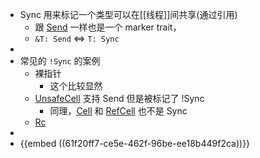 - Sync 用来标记一个类型可以在[[线程]]间共享(通过引用)
	- 跟 [Send]([[Rust/std/Send]]) 一样也是一个 marker trait，
	- `&T: Send` <=> `T: Sync`
-
- 常见的 `!Sync` 的案例
	- 裸指针
		- 这个比较显然
	- [UnsafeCell]([[Rust/std/UnsafeCell]]) 支持 Send 但是被标记了 !Sync
		- 同理，[Cell]([[Rust/std/Cell]]) 和 [RefCell]([[Rust/std/RefCell]]) 也不是 Sync
	- [Rc]([[Rust/std/Rc]])
-
- {{embed ((61f20ff7-ce5e-462f-96be-ee18b449f2ca))}}